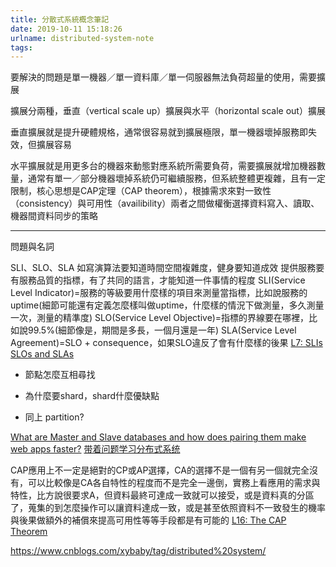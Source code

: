 ```yaml
---
title: 分散式系統概念筆記
date: 2019-10-11 15:18:26
urlname: distributed-system-note
tags:
---
```


要解決的問題是單一機器／單一資料庫／單一伺服器無法負荷超量的使用，需要擴展

擴展分兩種，垂直（vertical scale up）擴展與水平（horizontal scale out）擴展

垂直擴展就是提升硬體規格，通常很容易就到擴展極限，單一機器壞掉服務即失效，但擴展容易

水平擴展就是用更多台的機器來動態對應系統所需要負荷，需要擴展就增加機器數量，通常有單一／部分機器壞掉系統仍可繼續服務，但系統整體更複雜，且有一定限制，核心思想是CAP定理（CAP theorem），根據需求來對一致性（consistency）與可用性（availibility）兩者之間做權衡選擇資料寫入、讀取、機器間資料同步的策略

---

問題與名詞

SLI、SLO、SLA
如寫演算法要知道時間空間複雜度，健身要知道成效
提供服務要有服務品質的指標，有了共同的語言，才能知道一件事情的程度
SLI(Service Level Indicator)=服務的等級要用什麼樣的項目來測量當指標，比如說服務的uptime(細節可能還有定義怎麼樣叫做uptime，什麼樣的情況下做測量，多久測量一次，測量的精準度)
SLO(Service Level Objective)=指標的界線要在哪裡，比如說99.5%(細節像是，期間是多長，一個月還是一年)
SLA(Service Level Agreement)=SLO + consequence，如果SLO違反了會有什麼樣的後果
[L7: SLIs SLOs and SLAs](https://www.youtube.com/watch?v=LKpIirL8f-I)

* 節點怎麼互相尋找

* 為什麼要shard，shard什麼優缺點

* 同上 partition?

[What are Master and Slave databases and how does pairing them make web apps faster?](https://www.quora.com/What-are-Master-and-Slave-databases-and-how-does-pairing-them-make-web-apps-faster)
[带着问题学习分布式系统](https://www.cnblogs.com/xybaby/p/6930977.html)

CAP應用上不一定是絕對的CP或AP選擇，CA的選擇不是一個有另一個就完全沒有，可以比較像是CA各自特性的程度而不是完全一邊倒，實務上看應用的需求與特性，比方說很要求A，但資料最終可達成一致就可以接受，或是資料真的分區了，蒐集的到怎麼操作可以讓資料達成一致，或是甚至依照資料不一致發生的機率與後果做額外的補償來提高可用性等等手段都是有可能的
[L16: The CAP Theorem](https://www.youtube.com/watch?v=k-Yaq8AHlFA)

https://www.cnblogs.com/xybaby/tag/distributed%20system/
